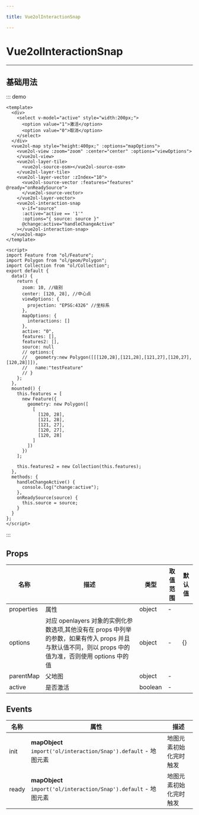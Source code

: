 ```yaml
---

title: Vue2olInteractionSnap

---
```


# Vue2olInteractionSnap

---

## 基础用法

::: demo

```vue
<template>
  <div>
    <select v-model="active" style="width:200px;">
      <option value="1">激活</option>
      <option value="0">取消</option>
    </select>
  </div>
  <vue2ol-map style="height:400px;" :options="mapOptions">
    <vue2ol-view :zoom="zoom" :center="center" :options="viewOptions">
    </vue2ol-view>
    <vue2ol-layer-tile>
      <vue2ol-source-osm></vue2ol-source-osm>
    </vue2ol-layer-tile>
    <vue2ol-layer-vector :zIndex="10">
      <vue2ol-source-vector :features="features" @ready="onReadySource">
      </vue2ol-source-vector>
    </vue2ol-layer-vector>
    <vue2ol-interaction-snap
      v-if="source"
      :active="active == '1'"
      :options="{ source: source }"
      @change:active="handleChangeActive"
    ></vue2ol-interaction-snap>
  </vue2ol-map>
</template>

<script>
import Feature from "ol/Feature";
import Polygon from "ol/geom/Polygon";
import Collection from "ol/Collection";
export default {
  data() {
    return {
      zoom: 10, //级别
      center: [120, 28], //中心点
      viewOptions: {
        projection: "EPSG:4326" //坐标系
      },
      mapOptions: {
        interactions: []
      },
      active: "0",
      features: [],
      features2: [],
      source: null
      // options:{
      //   geometry:new Polygon([[[120,28],[121,28],[121,27],[120,27],[120,28]]]),
      //   name:"testFeature"
      // }
    };
  },
  mounted() {
    this.features = [
      new Feature({
        geometry: new Polygon([
          [
            [120, 28],
            [121, 28],
            [121, 27],
            [120, 27],
            [120, 28]
          ]
        ])
      })
    ];

    this.features2 = new Collection(this.features);
  },
  methods: {
    handleChangeActive() {
      console.log("change:active");
    },
    onReadySource(source) {
      this.source = source;
    }
  }
};
</script>
```

:::

## Props

| 名称       | 描述                                                                                                                                                  | 类型    | 取值范围 | 默认值 |
| ---------- | ----------------------------------------------------------------------------------------------------------------------------------------------------- | ------- | -------- | ------ |
| properties | 属性                                                                                                                                                  | object  | -        |        |
| options    | 对应 openlayers 对象的实例化参数选项,其他没有在 props 中列举的参数，如果有传入 props 并且与默认值不同，则以 props 中的值为准，否则使用 options 中的值 | object  | -        | {}     |
| parentMap  | 父地图                                                                                                                                                | object  | -        |        |
| active     | 是否激活                                                                                                                                              | boolean | -        |        |

## Events

| 名称  | 属性                                                             | 描述                   |
| ----- | ---------------------------------------------------------------- | ---------------------- |
| init  | **mapObject** `import('ol/interaction/Snap').default` - 地图元素 | 地图元素初始化完时触发 |
| ready | **mapObject** `import('ol/interaction/Snap').default` - 地图元素 | 地图元素初始化完时触发 |
